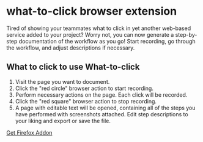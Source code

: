 # what-to-click browser extension

Tired of showing your teammates what to click in yet another web-based service added to your project? Worry not, you can now generate a step-by-step documentation of the workflow as you go! Start recording, go through the workflow, and adjust descriptions if necessary.

## What to click to use What-to-click

1. Visit the page you want to document.
1. Click the "red circle" browser action to start recording.
1. Perform necessary actions on the page. Each click will be recorded.
1. Click the "red square" browser action to stop recording.
1. A page with editable text will be opened, containing all of the steps you have performed with screenshots attached. Edit step descriptions to your liking and export or save the file.

[Get Firefox Addon](https://addons.mozilla.org/firefox/addon/what-to-click/)
